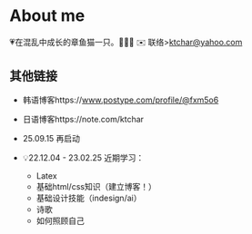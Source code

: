 # About me

💗在混乱中成长的章鱼猫一只。🐙🐱💗
✉️ 联络>ktchar@yahoo.com

## 其他链接
- 韩语博客https://www.postype.com/profile/@fxm5o6
- 日语博客https://note.com/ktchar

- 25.09.15
  再启动

- 💡22.12.04 - 23.02.25
  近期学习：
  - Latex
  - 基础html/css知识（建立博客！）
  - 基础设计技能（indesign/ai）
  - 诗歌
  - 如何照顾自己



<!---
ktchar/ktchar is a ✨ special ✨ repository because its `README.md` (this file) appears on your GitHub profile.
You can click the Preview link to take a look at your changes.
--->
